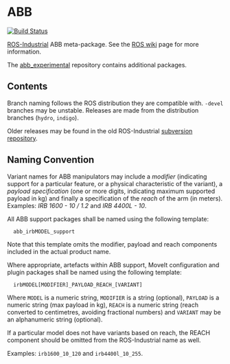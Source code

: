 # ABB

[![Build Status](http://build.ros.org/job/Idev__abb__ubuntu_trusty_amd64/badge/icon)](http://build.ros.org/job/Idev__abb__ubuntu_trusty_amd64)

[ROS-Industrial][] ABB meta-package.  See the [ROS wiki][] page for more information.

The [abb_experimental][] repository contains additional packages.


## Contents

Branch naming follows the ROS distribution they are compatible with. `-devel`
branches may be unstable. Releases are made from the distribution branches
(`hydro`, `indigo`).

Older releases may be found in the old ROS-Industrial [subversion repository][].

[ROS-Industrial]: http://www.ros.org/wiki/Industrial
[ROS wiki]: http://ros.org/wiki/abb
[abb_experimental]: https://github.com/ros-industrial/abb_experimental
[subversion repository]: https://code.google.com/p/swri-ros-pkg/source/browse

## Naming Convention

Variant names for ABB manipulators may include a _modifier_ (indicating support for a particular feature, or a physical characteristic of the variant), a _payload specification_ (one or more digits, indicating maximum supported payload in kg) and finally a specification of the _reach_ of the arm (in meters). Examples: _IRB 1600 - 10 / 1.2_ and _IRB 4400L - 10_.

All ABB support packages shall be named using the following template:

```
  abb_irbMODEL_support
```

Note that this template omits the modifier, payload and reach components included in the actual product name.

Where appropriate, artefacts within ABB support, MoveIt configuration and plugin packages shall be named using the following template:

```
  irbMODEL[MODIFIER]_PAYLOAD_REACH_[VARIANT]
```

Where `MODEL` is a numeric string, `MODIFIER` is a string (optional), `PAYLOAD` is a numeric string (max payload in kg), `REACH` is a numeric string (reach converted to centimetres, avoiding fractional numbers) and `VARIANT` may be an alphanumeric string (optional).

If a particular model does not have variants based on reach, the REACH component should be omitted from the ROS-Industrial name as well.

Examples: `irb1600_10_120` and `irb4400l_10_255`.

